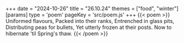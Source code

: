 +++
date = "2024-10-26"
title = "26.10.24"
themes = ["food", "winter"]
[params]
  type = 'poem'
  pageKey = 'src/poem.js'
+++
{{< poem >}}
Uniformed flavours,
Packed into their ranks,
Entrenched in glass pits,
Distributing peas for bullets,
Yet utterly frozen at their posts.
Now to hibernate 'til Spring's thaw.
{{< /poem >}}